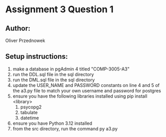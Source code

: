 # Assignment 3 Question 1
## Author:
Oliver Przednowek

## Setup instructions:
1. make a database in pgAdmin 4 titled "COMP-3005-A3"
1. run the DDL.sql file in the sql directory
1. run the DML.sql file in the sql directory
1. update the USER_NAME and PASSWORD constants on line 4 and 5 of the a3.py file to match your own username and password for postgres
1. ensure you have the following libraries installed using pip install \<library\>
    1. psycopg2
    1. tabulate
    1. datetime
1. ensure you have Python 3.12 installed
1. from the src directory, run the command py a3.py

